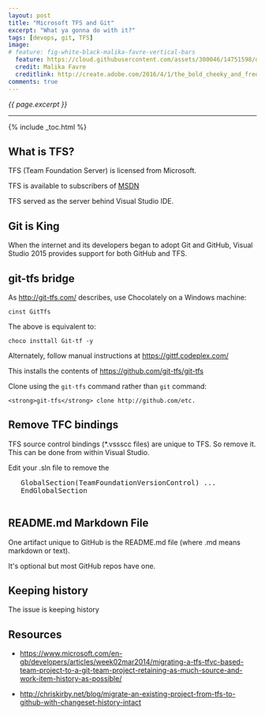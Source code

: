 ```yaml
---
layout: post
title: "Microsoft TFS and Git"
excerpt: "What ya gonna do with it?"
tags: [devops, git, TFS]
image:
# feature: fig-white-black-malika-favre-vertical-bars
  feature: https://cloud.githubusercontent.com/assets/300046/14751598/d1bcc4c6-0887-11e6-8c3e-9714f871101a.jpg
  credit: Malika Favre
  creditlink: http://create.adobe.com/2016/4/1/the_bold_cheeky_and_frequently_nsfw_art_of_malika_favre.html
comments: true
---
```

<i>{{ page.excerpt }}</i>
<hr />

{% include _toc.html %}

## What is TFS?

TFS (Team Foundation Server) is licensed from Microsoft.

TFS is available to subscribers of <a target="_blank" href="http://msdn.com/">
MSDN</a>

TFS served as the server behind Visual Studio IDE.

## Git is King

When the internet and its developers began to adopt Git and GitHub,
Visual Studio 2015 provides support for both GitHub and TFS.

## git-tfs bridge

As http://git-tfs.com/
describes, use Chocolately on a Windows machine:

   ```
   cinst GitTfs
   ```

The above is equivalent to:

   ```
   choco insttall Git-tf -y
   ```

Alternately, follow manual instructions at 
https://gittf.codeplex.com/

This installs the contents of
https://github.com/git-tfs/git-tfs

Clone using the `git-tfs` command rather than `git` command:

   ```
   <strong>git-tfs</strong> clone http://github.com/etc.
   ```

## Remove TFC bindings

TFS source control bindings (*.vssscc files) are unique to TFS.
So remove it.
This can be done from within Visual Studio.

Edit your .sln file to remove the 

   <pre>
   GlobalSection(TeamFoundationVersionControl) ... 
   EndGlobalSection
   </pre>

## README.md Markdown File

One artifact unique to GitHub is the README.md file 
(where .md means markdown or text). 

It's optional but most GitHub repos have one.


## Keeping history

The issue is keeping history

## Resources

* https://www.microsoft.com/en-gb/developers/articles/week02mar2014/migrating-a-tfs-tfvc-based-team-project-to-a-git-team-project-retaining-as-much-source-and-work-item-history-as-possible/

* http://chriskirby.net/blog/migrate-an-existing-project-from-tfs-to-github-with-changeset-history-intact




